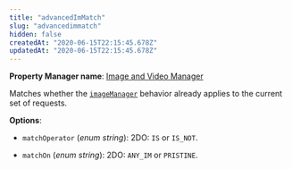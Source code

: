```yaml
---
title: "advancedImMatch"
slug: "advancedimmatch"
hidden: false
createdAt: "2020-06-15T22:15:45.678Z"
updatedAt: "2020-06-15T22:15:45.678Z"
---
```

__Property Manager name__: [Image and Video Manager](https://control.akamai.com/wh/CUSTOMER/AKAMAI/en-US/WEBHELP/property-manager/property-manager-help/csh_lookup.html?id=PM_0052)

Matches whether the [`imageManager`](#imagemanager) behavior already applies to the current set of requests.

__Options__:

- `matchOperator` (_enum string_): 2DO: `IS` or `IS_NOT`.

- `matchOn` (_enum string_): 2DO: `ANY_IM` or `PRISTINE`.
